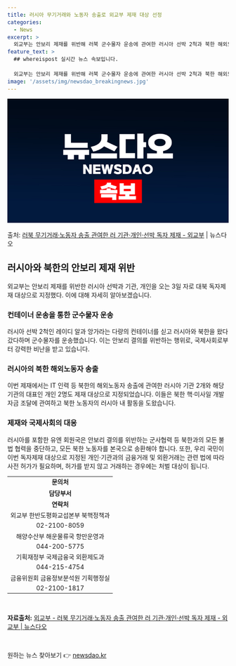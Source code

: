 ```yaml
---
title: 러시아 무기거래와 노동자 송출로 외교부 제재 대상 선정
categories:
  - News
excerpt: >
  외교부는 안보리 제재를 위반해 러북 군수물자 운송에 관여한 러시아 선박 2척과 북한 해외노동자 송출을 통해 …
feature_text: >
  ## whereispost 실시간 뉴스 속보입니다.

  외교부는 안보리 제재를 위반해 러북 군수물자 운송에 관여한 러시아 선박 2척과 북한 해외노동자 송출을 통해 …
image: '/assets/img/newsdao_breakingnews.jpg'
---
```


![뉴스다오 속보](/assets/img/newsdao_breakingnews.jpg)

<p>출처: <a href="https://newsdao.kr/3491" rel="dofollow">러북 무기거래·노동자 송출 관여한 러 기관·개인·선박 독자 제재 - 외교부</a> | 뉴스다오</p>

<h2 data-ke-size="size26">러시아와 북한의 안보리 제재 위반</h2>
<p data-ke-size="size16">외교부는 안보리 제재를 위반한 러시아 선박과 기관, 개인을 오는 3일 자로 대북 독자제재 대상으로 지정했다. 이에 대해 자세히 알아보겠습니다.</p>

<h3>컨테이너 운송을 통한 군수물자 운송</h3>
<p data-ke-size="size16">러시아 선박 2척인 레이디 알과 앙가라는 다량의 컨테이너를 싣고 러시아와 북한을 왔다갔다하며 군수물자를 운송했습니다. 이는 안보리 결의를 위반하는 행위로, 국제사회로부터 강력한 비난을 받고 있습니다.</p>

<h3>러시아의 북한 해외노동자 송출</h3>
<p data-ke-size="size16">이번 제재에서는 IT 인력 등 북한의 해외노동자 송출에 관여한 러시아 기관 2개와 해당 기관의 대표인 개인 2명도 제재 대상으로 지정되었습니다. 이들은 북한 핵·미사일 개발 자금 조달에 관여하고 북한 노동자의 러시아 내 활동을 도왔습니다.</p>

<h3>제재와 국제사회의 대응</h3>
<p data-ke-size="size16">러시아를 포함한 유엔 회원국은 안보리 결의를 위반하는 군사협력 등 북한과의 모든 불법 협력을 중단하고, 모든 북한 노동자를 본국으로 송환해야 합니다. 또한, 우리 국민이 이번 독자제재 대상으로 지정된 개인·기관과의 금융거래 및 외환거래는 관련 법에 따라 사전 허가가 필요하며, 허가를 받지 않고 거래하는 경우에는 처벌 대상이 됩니다.</p>

<table>
  <tr>
    <td style="text-align: center; height: 17px;"><b>문의처</b></td>
  </tr>
  <tr>
    <td style="text-align: center; height: 17px;"><b>담당부서</b></td>
  </tr>
  <tr>
    <td style="text-align: center; height: 17px;"><b>연락처</b></td>
  </tr>
  <tr>
    <td style="text-align: center; height: 17px;">외교부 한반도평화교섭본부 북핵정책과</td>
  </tr>
  <tr>
    <td style="text-align: center; height: 17px;">02-2100-8059</td>
  </tr>
  <tr>
    <td style="text-align: center; height: 17px;">해양수산부 해운물류국 항만운영과</td>
  </tr>
  <tr>
    <td style="text-align: center; height: 17px;">044-200-5775</td>
  </tr>
  <tr>
    <td style="text-align: center; height: 17px;">기획재정부 국제금융국 외환제도과</td>
  </tr>
  <tr>
    <td style="text-align: center; height: 17px;">044-215-4754</td>
  </tr>
  <tr>
    <td style="text-align: center; height: 17px;">금융위원회 금융정보분석원 기획행정실</td>
  </tr>
  <tr>
    <td style="text-align: center; height: 17px;">02-2100-1817</td>
  </tr>
</table>
<p data-ke-size="size16">&nbsp;</p>
<p data-ke-size="size16"><b>자료출처:</b> <a href="https://newsdao.kr/3491">외교부 - 러북 무기거래·노동자 송출 관여한 러 기관·개인·선박 독자 제재 - 외교부 | 뉴스다오</a></p>
<p data-ke-size="size16">&nbsp;</p> 

원하는 뉴스 찾아보기 👉 <a href="https://newsdao.kr" rel="dofollow">newsdao.kr</a>


